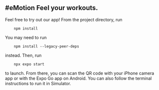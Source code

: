 #eMotion
Feel your workouts.
---
Feel free to try out our app! From the project directory, run
```
    npm install
```
You may need to run
```
    npm install --legacy-peer-deps
```
instead. Then, run
```
    npx expo start
```
to launch. From there, you can scan the QR code with your iPhone camera app or with the Expo Go app on Android. You can also follow the terminal instructions to run it in Simulator.

